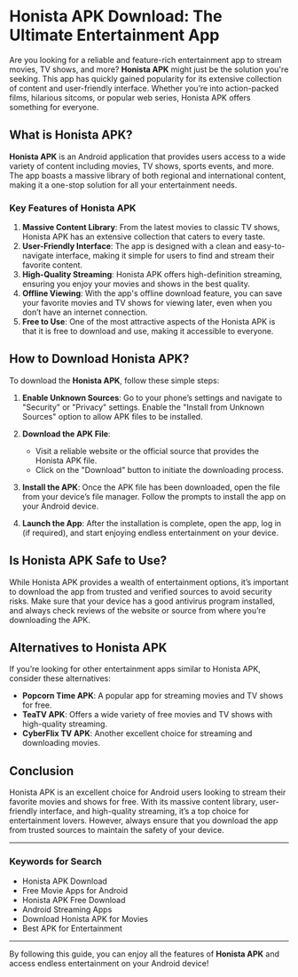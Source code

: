 # Honista APK Download: The Ultimate Entertainment App

Are you looking for a reliable and feature-rich entertainment app to stream movies, TV shows, and more? **Honista APK** might just be the solution you're seeking. This app has quickly gained popularity for its extensive collection of content and user-friendly interface. Whether you’re into action-packed films, hilarious sitcoms, or popular web series, Honista APK offers something for everyone.

## What is Honista APK?

**Honista APK** is an Android application that provides users access to a wide variety of content including movies, TV shows, sports events, and more. The app boasts a massive library of both regional and international content, making it a one-stop solution for all your entertainment needs.

### Key Features of Honista APK

1. **Massive Content Library**: From the latest movies to classic TV shows, Honista APK has an extensive collection that caters to every taste.
2. **User-Friendly Interface**: The app is designed with a clean and easy-to-navigate interface, making it simple for users to find and stream their favorite content.
3. **High-Quality Streaming**: Honista APK offers high-definition streaming, ensuring you enjoy your movies and shows in the best quality.
4. **Offline Viewing**: With the app's offline download feature, you can save your favorite movies and TV shows for viewing later, even when you don’t have an internet connection.
5. **Free to Use**: One of the most attractive aspects of the Honista APK is that it is free to download and use, making it accessible to everyone.

## How to Download Honista APK?

To download the **Honista APK**, follow these simple steps:

1. **Enable Unknown Sources**: Go to your phone’s settings and navigate to "Security" or "Privacy" settings. Enable the "Install from Unknown Sources" option to allow APK files to be installed.
   
2. **Download the APK File**: 
   - Visit a reliable website or the official source that provides the Honista APK file.
   - Click on the "Download" button to initiate the downloading process.

3. **Install the APK**: Once the APK file has been downloaded, open the file from your device’s file manager. Follow the prompts to install the app on your Android device.

4. **Launch the App**: After the installation is complete, open the app, log in (if required), and start enjoying endless entertainment on your device.

## Is Honista APK Safe to Use?

While Honista APK provides a wealth of entertainment options, it’s important to download the app from trusted and verified sources to avoid security risks. Make sure that your device has a good antivirus program installed, and always check reviews of the website or source from where you’re downloading the APK.

## Alternatives to Honista APK

If you’re looking for other entertainment apps similar to Honista APK, consider these alternatives:

- **Popcorn Time APK**: A popular app for streaming movies and TV shows for free.
- **TeaTV APK**: Offers a wide variety of free movies and TV shows with high-quality streaming.
- **CyberFlix TV APK**: Another excellent choice for streaming and downloading movies.

## Conclusion

Honista APK is an excellent choice for Android users looking to stream their favorite movies and shows for free. With its massive content library, user-friendly interface, and high-quality streaming, it’s a top choice for entertainment lovers. However, always ensure that you download the app from trusted sources to maintain the safety of your device.

---

### Keywords for Search
- Honista APK Download
- Free Movie Apps for Android
- Honista APK Free Download
- Android Streaming Apps
- Download Honista APK for Movies
- Best APK for Entertainment

--- 

By following this guide, you can enjoy all the features of **Honista APK** and access endless entertainment on your Android device!
